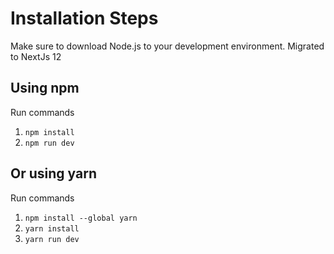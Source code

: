 # Installation Steps

Make sure to download Node.js to your development environment. Migrated to NextJs 12

## Using npm

Run commands

1. `npm install`
2. `npm run dev`

## Or using yarn

Run commands

1. `npm install --global yarn`
2. `yarn install`
3. `yarn run dev`
